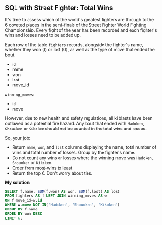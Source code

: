 ## SQL with Street Fighter: Total Wins

It's time to assess which of the world's greatest fighters are through to the 6 coveted places in the semi-finals of the Street Fighter World Fighting Championship. Every fight of the year has been recorded and each fighter's wins and losses need to be added up.

Each row of the table `fighters` records, alongside the fighter's name, whether they won (1) or lost (0), as well as the type of move that ended the bout.

* id
* name
* won
* lost
* move_id

`winning_moves`:

* id
* move

However, due to new health and safety regulations, all ki blasts have been outlawed as a potential fire hazard. Any bout that ended with `Hadoken`, `Shouoken` or `Kikoken` should not be counted in the total wins and losses.


So, your job:


* Return `name`, `won`, and `lost` columns displaying the name, total number of wins and total number of losses. Group by the fighter's name.
* Do not count any wins or losses where the winning move was `Hadoken`, `Shouoken` or `Kikoken`.
* Order from most-wins to least
* Return the top 6. Don't worry about ties.

**My solution:**

```sql
SELECT f.name, SUM(f.won) AS won, SUM(f.lost) AS lost
FROM fighters AS f LEFT JOIN winning_moves AS w 
ON f.move_id=w.id
WHERE w.move NOT IN('Hadoken', 'Shouoken', 'Kikoken')
GROUP BY f.name 
ORDER BY won DESC
LIMIT 6;
``` 
